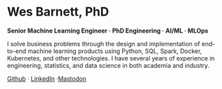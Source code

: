 # Wes Barnett, PhD

**Senior Machine Learning Engineer · PhD Engineering · AI/ML · MLOps**

I solve business problems through the design and implementation of end-to-end machine learning products using Python, SQL, Spark, Docker, Kubernetes, and other technologies. I have several years of experience in engineering, statistics, and data science in both academia and industry.

[Github](https://github.com/wesbarnett) · [LinkedIn](https://linkedin.com/in/wesbarnett) ·<a rel="me" href="https://fosstodon.org/@barnett">Mastodon</a>
